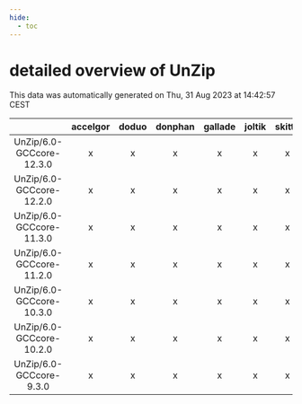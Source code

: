 ```yaml
---
hide:
  - toc
---
```


detailed overview of UnZip
==========================


This data was automatically generated on Thu, 31 Aug 2023 at 14:42:57 CEST  

| |accelgor|doduo|donphan|gallade|joltik|skitty|swalot|victini|
| :---: | :---: | :---: | :---: | :---: | :---: | :---: | :---: | :---: |
|UnZip/6.0-GCCcore-12.3.0|x|x|x|x|x|x|x|x|
|UnZip/6.0-GCCcore-12.2.0|x|x|x|x|x|x|x|x|
|UnZip/6.0-GCCcore-11.3.0|x|x|x|x|x|x|x|x|
|UnZip/6.0-GCCcore-11.2.0|x|x|x|x|x|x|x|x|
|UnZip/6.0-GCCcore-10.3.0|x|x|x|x|x|x|x|x|
|UnZip/6.0-GCCcore-10.2.0|x|x|x|x|x|x|x|x|
|UnZip/6.0-GCCcore-9.3.0|x|x|x|x|x|x|x|x|
